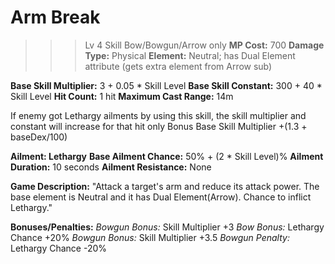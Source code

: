 # __Arm Break__ #
>>> Lv 4 Skill
Bow/Bowgun/Arrow only
**MP Cost:** 700
**Damage Type:** Physical
**Element:** Neutral; has Dual Element attribute (gets extra element from Arrow sub)

**Base Skill Multiplier:** 3 + 0.05 * Skill Level
**Base Skill Constant:** 300 + 40 * Skill Level
**Hit Count:** 1 hit
**Maximum Cast Range:** 14m

If enemy got Lethargy ailments by using this skill, the skill multiplier and constant will increase for that hit only
Bonus Base Skill Multiplier +(1.3 + baseDex/100)

__**Ailment:** Lethargy__
**Base Ailment Chance:** 50% + (2 * Skill Level)%
**Ailment Duration:** 10 seconds
**Ailment Resistance:** None

**Game Description:** "Attack a target's arm and reduce its attack power. The base element is Neutral and it has Dual Element(Arrow). Chance to inflict Lethargy."

**Bonuses/Penalties:**
*Bowgun Bonus:* Skill Multiplier +3
*Bow Bonus:* Lethargy Chance +20%
*Bowgun Bonus:* Skill Multiplier +3.5
*Bowgun Penalty:* Lethargy Chance -20%
